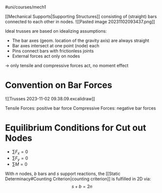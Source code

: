#uni/courses/mech1 

[[Mechanical Supports|Supporting Structures]] consisting of (straight) bars connected to each other in nodes.
![[Pasted image 20231102093437.png]]

Ideal trusses are based on idealizing assumptions:
- The bar axes (geom. location of the gravity axis) are always straight
- Bar axes intersect at one point (node) each
- Pins connect bars with frictionless joints
- External forces act only on nodes

-> only tensile and compressive forces act, no moment effect

# Convention on Bar Forces

![[Trusses 2023-11-02 09.38.09.excalidraw]]

Tensile Forces: positive bar force
Compressive Forces: negative bar forces

# Equilibrium Conditions for Cut out Nodes

- $\sum F_{x} = 0$
- $\sum F_{y} = 0$
- $\sum M = 0$

With $n$ nodes, $b$ bars and $s$ support reactions, the [[Static Determinacy#Counting Criterion|counting criterion]] is fulfilled in 2D via:
$$
s + b = 2n
$$